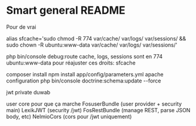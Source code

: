 # Smart general README
Pour de vrai

alias sfcache='sudo chmod -R 774 var/cache/ var/logs/ var/sessions/ && sudo chown -R ubuntu:www-data var/cache/ var/logs/ var/sessions/'


php bin/console debug:route
cache, logs, sessions sont en 774 ubuntu:www-data
pour réajuster ces droits: sfcache


composer install
npm install
app/config/parameters.yml
apache configuration
php bin/console doctrine:schema:update --force


jwt private duwab


user core pour que ça marche
FosuserBundle (user provider + security main)
LexikJWT (security /jwt)
FosRestBundle (manage REST, parse JSON body, etc)
NelmioCors (cors pour /jwt uniquement)
